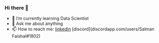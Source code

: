 ### Hi there 👋


- 🌱 I’m currently learning Data Scientist
- 💬 Ask me about anything
- 📫 How to reach me: [linkedin](https://www.linkedin.com/in/salmanfaishal/) [discord](discordapp.com/users/Salman Faishal#1802)

